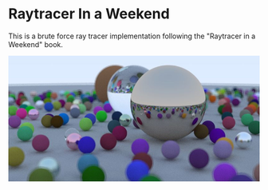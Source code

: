 # Raytracer In a Weekend

This is a brute force ray tracer implementation following the "Raytracer in a Weekend" book.

![Example raytraced output scene with multiple images](output.png)